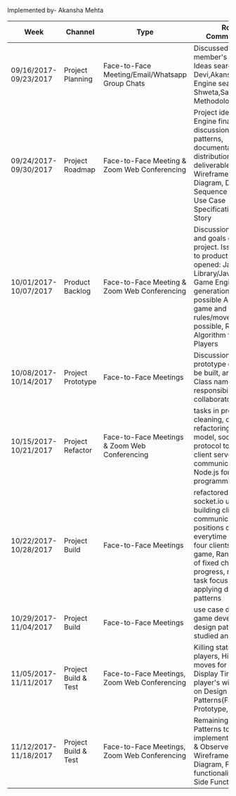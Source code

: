 Implemented by- Akansha Mehta

Week                    |        Channel           |          Type                                   |       Role in Communication      
------------------------|--------------------------|-------------------------------------------------|------------------------------------
09/16/2017-09/23/2017   |    Project Planning      |  Face-to-Face Meeting/Email/Whatsapp Group Chats| Discussed each member's role: Game Ideas search- Devi,Akansha; Game Engine search-Shweta,Satish; Design Methodologies-Shiva    
09/24/2017-09/30/2017   |    Project Roadmap       |  Face-to-Face Meeting & Zoom Web Conferencing  | Project idea and Game Engine finalized, discussion on design patterns, documentation & distribution of project deliverables: UI Wireframes, Activity Diagram, Design Sequence Diagram, Use Case Specification, User Story |
10/01/2017-10/07/2017   |    Product Backlog	     |  Face-to-Face Meeting & Zoom Web Conferencing | Discussion on scope and goals of the project. Issues specific to product(game) opened: JavaScript Library/JavaScript Game Engine for move generation, List of possible Actors in the game and each actors rules/movements possible, Randomize Algorithm for Static Players |
10/08/2017-10/14/2017 | Project Prototype | Face-to-Face Meetings | Discussion on prototype of game to be built, and to write Class names, their responsibility and collaborators |
10/15/2017-10/21/2017 | Project Refactor | Face-to-Face Meetings & Zoom Web Conferencing | tasks in progress: code cleaning, code refactoring as per OOP model, socket.io protocol to be used for client server communication and Node.js for server side programming | 
10/22/2017-10/28/2017 | Project Build | Face-to-Face Meetings | refactored code, socket.io used for building client server communication, board positions defined for everytime each of the four clients join the game, Randomization of fixed chess pieces in progress, next week task focus will be on applying design patterns | 
10/29/2017-11/04/2017 | Project Build | Face-to-Face Meetings | use case diagram, game development , design patterns to be studied and applied | 
11/05/2017-11/11/2017 | Project Build & Test | Face-to-Face Meetings, Zoom Web Conferencing | Killing static pieces and players, Highlight valid moves for all players, Display Timer on each player's window, Work on Design Patterns(Factory, Prototype, Strategy) |
11/12/2017-11/18/2017 | Project Build & Test |  Face-to-Face Meetings, Zoom Web Conferencing | Remaining Design Patterns to be implemented(Decorator & Observer), UI Wireframe/Activity Diagram, Fast Click functionalities, Server Side Functionalities |
